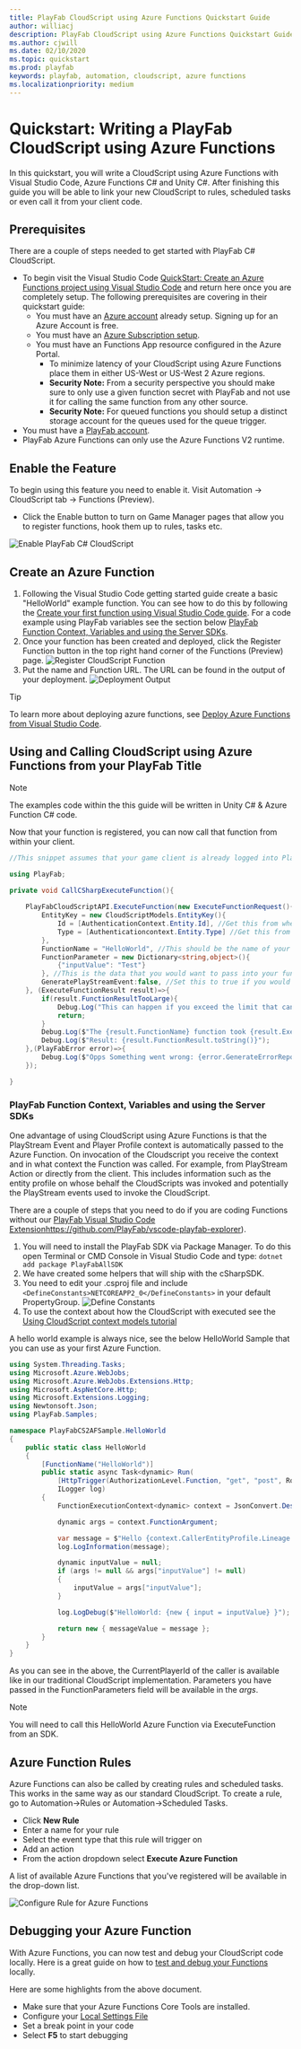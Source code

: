 ```yaml
---
title: PlayFab CloudScript using Azure Functions Quickstart Guide  
author: williacj
description: PlayFab CloudScript using Azure Functions Quickstart Guide
ms.author: cjwill
ms.date: 02/10/2020
ms.topic: quickstart
ms.prod: playfab
keywords: playfab, automation, cloudscript, azure functions
ms.localizationpriority: medium
---
```

 
# Quickstart: Writing a PlayFab CloudScript using Azure Functions

In this quickstart, you will write a CloudScript using Azure Functions with Visual Studio Code, Azure Functions C# and Unity C#.  After finishing this guide you will be able to link your new CloudScript to rules, scheduled tasks or even call it from your client code.

## Prerequisites

There are a couple of steps needed to get started with PlayFab C# CloudScript.

- To begin visit the Visual Studio Code [QuickStart: Create an Azure Functions project using Visual Studio Code](https://docs.microsoft.com/azure/azure-functions/functions-create-first-function-vs-code?pivots=programming-language-csharp) and return here once you are completely setup. The following prerequisites are covering in their quickstart guide:
  - You must have an [Azure account](https://azure.microsoft.com/free/) already setup.  Signing up for an Azure Account is free.
  - You must have an [Azure Subscription setup](https://docs.microsoft.com/azure/billing/billing-create-subscription).
  - You must have an Functions App resource configured in the Azure Portal.
    - To minimize latency of your CloudScript using Azure Functions place them in either US-West or US-West 2 Azure regions.   
    - **Security Note:** From a security perspective you should make sure to only use a given function secret with PlayFab and not use it for calling the same function from any other source.
    - **Security Note:** For queued functions you should setup a distinct storage account for the queues used for the queue trigger.
- You must have a [PlayFab account](https://developer.playfab.com/signup). 
- PlayFab Azure Functions can only use the Azure Functions V2 runtime.

## Enable the Feature

To begin using this feature you need to enable it.  Visit Automation -> CloudScript tab -> Functions (Preview).

* Click the Enable button to turn on Game Manager pages that  allow you to register functions, hook them up to rules, tasks etc.

![Enable PlayFab C# CloudScript](media/enable_azure_functions.jpg)

## Create an Azure Function

1. Following the Visual Studio Code getting started guide create a basic "HelloWorld" example function.  You can see how to do this by following the [Create your first function using Visual Studio Code guide](https://docs.microsoft.com/azure/azure-functions/functions-create-first-function-vs-code).  For a code example using PlayFab variables see the section below [PlayFab Function Context, Variables and using the Server SDKs](#playfabfunctioncontext).
2. Once your function has been created and deployed, click the Register Function button in the top right hand corner of the Functions (Preview) page.
![Register CloudScript Function](media/register_cs_function.jpg)
3. Put the name and Function URL.  The URL can be found in the output of your deployment.
![Deployment Output](media/azure_func_deployment.jpg)

> [!TIP] 
> To learn more about deploying azure functions, see [Deploy Azure Functions from Visual Studio Code](https://code.visualstudio.com/tutorials/functions-extension/deploy-app).


## Using and Calling CloudScript using Azure Functions from your PlayFab Title

> [!NOTE]
>  The examples code within the this guide will be written in Unity C# & Azure Function C# code.

Now that your function is registered, you can now call that function from within your client.

```C#
//This snippet assumes that your game client is already logged into PlayFab.

using PlayFab;

private void CallCSharpExecuteFunction(){
    
    PlayFabCloudScriptAPI.ExecuteFunction(new ExecuteFunctionRequest(){
        EntityKey = new CloudScriptModels.EntityKey(){
            Id = [AuthenticationContext.Entity.Id], //Get this from when you logged in,
            Type = [Authenticationcontext.Entity.Type] //Get this from when you logged in
        }, 
        FunctionName = "HelloWorld", //This should be the name of your Azure Function that you created.
        FunctionParameter = new Dictionary<string,object>(){
            {"inputValue": "Test"}
        }, //This is the data that you would want to pass into your function.
        GeneratePlayStreamEvent:false, //Set this to true if you would like this call to show up in PlayStream
    }, (ExecuteFunctionResult result)=>{
        if(result.FunctionResultTooLarge){
            Debug.Log("This can happen if you exceed the limit that can be returned from an Azure Function, See PlayFab Limits Page for details.")
            return;
        }
        Debug.Log($"The {result.FunctionName} function took {result.ExecutionTimeMilliseconds} to complete");
        Debug.Log($"Result: {result.FunctionResult.toString()}");
    },(PlayFabError error)=>{
        Debug.Log($"Opps Something went wrong: {error.GenerateErrorReport()}");
    });

} 

```

### PlayFab Function Context, Variables and using the Server SDKs <a name="playfabfunctioncontext"></a>

One advantage of using CloudScript using Azure Functions is that the PlayStream Event and Player Profile context is automatically passed to the Azure Function. On invocation of the Cloudscript you receive the context and in what context the Function was called. For example, from PlayStream Action or directly from the client. This includes information such as the entity profile on whose behalf the CloudScripts was invoked and potentially the PlayStream events used to invoke the CloudScript.

There are a couple of steps that you need to do if you are coding Functions without our [PlayFab Visual Studio Code Extension]()https://github.com/PlayFab/vscode-playfab-explorer). 

1. You will need to install the PlayFab SDK via Package Manager. To do this open Terminal or CMD Console in Visual Studio Code and type: `dotnet add package PlayFabAllSDK`
2. We have created some helpers that will ship with the cSharpSDK.  
3. You need to edit your .csproj file and include `<DefineConstants>NETCOREAPP2_0</DefineConstants>` in your default PropertyGroup.
![Define Constants](media/define_constants.jpg)
4. To use the context about how the CloudScript with executed see the [Using CloudScript context models tutorial](CloudScript-af-context.md) 

A hello world example is always nice,  see the below HelloWorld Sample that you can use as your first Azure Function. 

```C#
using System.Threading.Tasks;
using Microsoft.Azure.WebJobs;
using Microsoft.Azure.WebJobs.Extensions.Http;
using Microsoft.AspNetCore.Http;
using Microsoft.Extensions.Logging;
using Newtonsoft.Json;
using PlayFab.Samples;

namespace PlayFabCS2AFSample.HelloWorld
{
    public static class HelloWorld
    {
        [FunctionName("HelloWorld")]
        public static async Task<dynamic> Run(
            [HttpTrigger(AuthorizationLevel.Function, "get", "post", Route = null)] HttpRequest req,
            ILogger log)
        {
            FunctionExecutionContext<dynamic> context = JsonConvert.DeserializeObject<FunctionExecutionContext<dynamic>>(await req.ReadAsStringAsync());

            dynamic args = context.FunctionArgument;

            var message = $"Hello {context.CallerEntityProfile.Lineage.MasterPlayerAccountId}!";
            log.LogInformation(message);

            dynamic inputValue = null;
            if (args != null && args["inputValue"] != null)
            {
                inputValue = args["inputValue"];
            }

            log.LogDebug($"HelloWorld: {new { input = inputValue} }");

            return new { messageValue = message };
        }
    }
}
```

As you can see in the above, the CurrentPlayerId of the caller is available like in our traditional CloudScript implementation.  Parameters you have passed in the FunctionParameters field will be available in the *args*.

> [!NOTE]
> You will need to call this HelloWorld Azure Function via ExecuteFunction from an SDK.

## Azure Function Rules

Azure Functions can also be called by creating rules and scheduled tasks.  This works in the same way as our standard CloudScript.  To create a rule, go to Automation->Rules  or Automation->Scheduled Tasks. 

* Click **New Rule**
* Enter a name for your rule
* Select the event type that this rule will trigger on
* Add an action
* From the action dropdown select **Execute Azure Function**

A list of available Azure Functions that you've registered will be available in the drop-down list.

![Configure Rule for Azure Functions](media/azure_function_rules.jpg)

## Debugging your Azure Function

With Azure Functions, you can now test and debug your CloudScript code locally.  Here is a great guide on how to [test and debug your Functions](https://docs.microsoft.com/azure/azure-functions/functions-develop-local) locally.

Here are some highlights from the above document.

* Make sure that your Azure Functions Core Tools are installed.
* Configure your [Local Settings File](https://docs.microsoft.com/azure/azure-functions/functions-develop-vs-code?tabs=nodejs#local-settings-file)
* Set a break point in your code
* Select **F5** to start debugging
